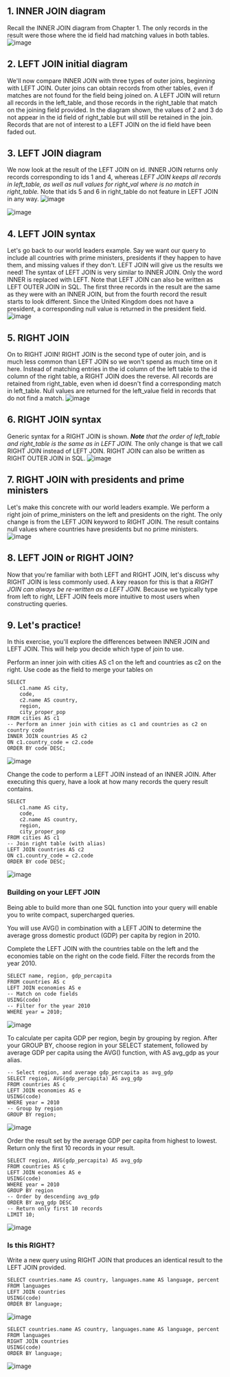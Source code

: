 


## 1. INNER JOIN diagram

Recall the INNER JOIN diagram from Chapter 1. The only records in the result were those where the id field had matching values in both tables.
![image](https://user-images.githubusercontent.com/118057504/234122191-1c23ef01-45e3-48d0-a78a-99bf58f356e6.png)


## 2. LEFT JOIN initial diagram

We'll now compare INNER JOIN with three types of outer joins, beginning with LEFT JOIN. Outer joins can obtain records from other tables, even if matches are not found for the field being joined on. A LEFT JOIN will return all records in the left_table, and those records in the right_table that match on the joining field provided. In the diagram shown, the values of 2 and 3 do not appear in the id field of right_table but will still be retained in the join. Records that are not of interest to a LEFT JOIN on the id field have been faded out.

## 3. LEFT JOIN diagram

We now look at the result of the LEFT JOIN on id. INNER JOIN returns only records corresponding to ids 1 and 4, whereas <i>LEFT JOIN keeps all records in left_table, as well as null values for right_val where is no match in right_table.</i> Note that ids 5 and 6 in right_table do not feature in LEFT JOIN in any way.
![image](https://user-images.githubusercontent.com/118057504/234122492-e5ffd9f3-bb4b-40c0-bf53-ad84dcfb40b7.png)

![image](https://user-images.githubusercontent.com/118057504/234122581-a9b70806-0f15-4f75-b8f4-0de68402a1a8.png)

## 4. LEFT JOIN syntax

Let's go back to our world leaders example. Say we want our query to include all countries with prime ministers, presidents if they happen to have them, and missing values if they don't. LEFT JOIN will give us the results we need! The syntax of LEFT JOIN is very similar to INNER JOIN. Only the word INNER is replaced with LEFT. Note that LEFT JOIN can also be written as LEFT OUTER JOIN in SQL. The first three records in the result are the same as they were with an INNER JOIN, but from the fourth record the result starts to look different. Since the United Kingdom does not have a president, a corresponding null value is returned in the president field.
![image](https://user-images.githubusercontent.com/118057504/234123328-c9c2cadc-6544-4848-be0d-d21cccb1eccd.png)


## 5. RIGHT JOIN

On to RIGHT JOIN! RIGHT JOIN is the second type of outer join, and is much less common than LEFT JOIN so we won't spend as much time on it here. Instead of matching entries in the id column of the left table to the id column of the right table, a RIGHT JOIN does the reverse. All records are retained from right_table, even when id doesn't find a corresponding match in left_table. Null values are returned for the left_value field in records that do not find a match.
![image](https://user-images.githubusercontent.com/118057504/234123484-cd333c06-9534-4142-a66f-786c582c5aa8.png)


## 6. RIGHT JOIN syntax

Generic syntax for a RIGHT JOIN is shown. <i><b>Note</b> that the order of left_table and right_table is the same as in LEFT JOIN.</i> The only change is that we call RIGHT JOIN instead of LEFT JOIN. RIGHT JOIN can also be written as RIGHT OUTER JOIN in SQL.
![image](https://user-images.githubusercontent.com/118057504/234123774-619f1935-cbe0-4f4f-a301-40dae92f4234.png)


## 7. RIGHT JOIN with presidents and prime ministers

Let's make this concrete with our world leaders example. We perform a right join of prime_ministers on the left and presidents on the right. The only change is from the LEFT JOIN keyword to RIGHT JOIN. 
The result contains null values where countries have presidents but no prime ministers.
![image](https://user-images.githubusercontent.com/118057504/234123866-aad5c935-7783-42a4-8bb1-8f5e622e406e.png)


## 8. LEFT JOIN or RIGHT JOIN?

Now that you're familiar with both LEFT and RIGHT JOIN, let's discuss why RIGHT JOIN is less commonly used. A key reason for this is that a <i>RIGHT JOIN can always be re-written as a LEFT JOIN.</i> Because we typically type from left to right, LEFT JOIN feels more intuitive to most users when constructing queries.

## 9. Let's practice!

In this exercise, you'll explore the differences between INNER JOIN and LEFT JOIN. This will help you decide which type of join to use.

Perform an inner join with cities AS c1 on the left and countries as c2 on the right.
Use code as the field to merge your tables on


```
SELECT 
    c1.name AS city,
    code,
    c2.name AS country,
    region,
    city_proper_pop
FROM cities AS c1
-- Perform an inner join with cities as c1 and countries as c2 on country code
INNER JOIN countries AS c2
ON c1.country_code = c2.code
ORDER BY code DESC;
```
![image](https://user-images.githubusercontent.com/118057504/234125241-15c24d26-e2f2-4687-aa80-9962aec73c4d.png)

Change the code to perform a LEFT JOIN instead of an INNER JOIN.
After executing this query, have a look at how many records the query result contains.

```
SELECT 
	c1.name AS city, 
    code, 
    c2.name AS country,
    region, 
    city_proper_pop
FROM cities AS c1
-- Join right table (with alias)
LEFT JOIN countries AS c2
ON c1.country_code = c2.code
ORDER BY code DESC;
```

![image](https://user-images.githubusercontent.com/118057504/234125416-1a2a92c2-6930-4988-838a-68e0fbc8bf79.png)

### Building on your LEFT JOIN

Being able to build more than one SQL function into your query will enable you to write compact, supercharged queries.

You will use AVG() in combination with a LEFT JOIN to determine the average gross domestic product (GDP) per capita by region in 2010.

Complete the LEFT JOIN with the countries table on the left and the economies table on the right on the code field.
Filter the records from the year 2010.

```
SELECT name, region, gdp_percapita
FROM countries AS c
LEFT JOIN economies AS e
-- Match on code fields
USING(code)
-- Filter for the year 2010
WHERE year = 2010;
```
![image](https://user-images.githubusercontent.com/118057504/234125958-b0eb9c6e-72d3-4410-8580-991f716ddc4a.png)

To calculate per capita GDP per region, begin by grouping by region.
After your GROUP BY, choose region in your SELECT statement, followed by average GDP per capita using the AVG() function, with AS avg_gdp as your alias.

```
-- Select region, and average gdp_percapita as avg_gdp
SELECT region, AVG(gdp_percapita) AS avg_gdp
FROM countries AS c
LEFT JOIN economies AS e
USING(code)
WHERE year = 2010
-- Group by region
GROUP BY region;
```
![image](https://user-images.githubusercontent.com/118057504/234126263-86adb52b-336f-40b1-af8d-aa3ab78776a8.png)

Order the result set by the average GDP per capita from highest to lowest.
Return only the first 10 records in your result.

```
SELECT region, AVG(gdp_percapita) AS avg_gdp
FROM countries AS c
LEFT JOIN economies AS e
USING(code)
WHERE year = 2010
GROUP BY region
-- Order by descending avg_gdp
ORDER BY avg_gdp DESC
-- Return only first 10 records
LIMIT 10;
```
![image](https://user-images.githubusercontent.com/118057504/234126458-282034be-2130-4eaa-94cc-c657a37df983.png)

### Is this RIGHT?

Write a new query using RIGHT JOIN that produces an identical result to the LEFT JOIN provided.
```
SELECT countries.name AS country, languages.name AS language, percent
FROM languages
LEFT JOIN countries
USING(code)
ORDER BY language;
```
![image](https://user-images.githubusercontent.com/118057504/234126927-9c5595bd-662b-4d6c-98ac-01d7f4e051eb.png)

```
SELECT countries.name AS country, languages.name AS language, percent
FROM languages
RIGHT JOIN countries
USING(code)
ORDER BY language;
```

![image](https://user-images.githubusercontent.com/118057504/234127029-3490778c-1c1a-495d-aed7-6ff9f7247955.png)

